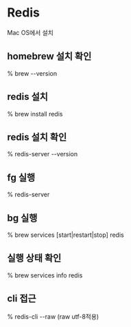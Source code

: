# Redis

Mac OS에서 설치

## homebrew 설치 확인
% brew --version

## redis 설치
% brew install redis

## redis 설치 확인
% redis-server --version

## fg 실행
% redis-server

## bg 실행
% brew services [start|restart|stop] redis

## 실행 상태 확인
% brew services info redis

## cli 접근
% redis-cli --raw (raw utf-8적용)

